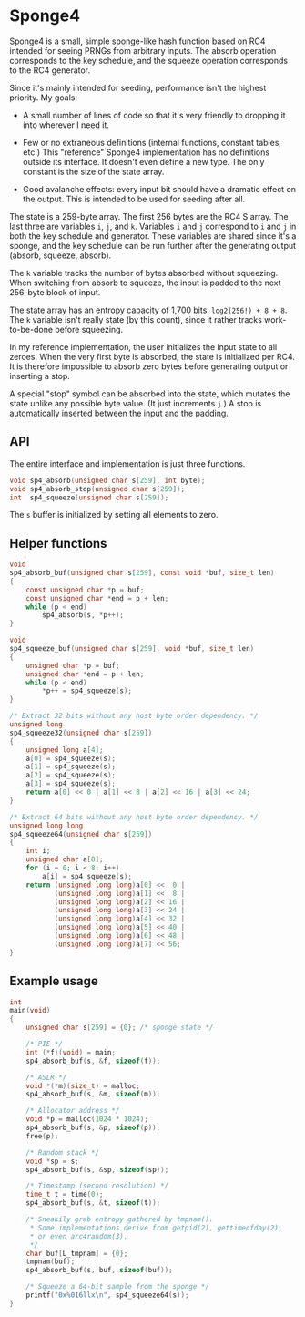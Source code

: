 # Sponge4

Sponge4 is a small, simple sponge-like hash function based on RC4
intended for seeing PRNGs from arbitrary inputs. The absorb operation
corresponds to the key schedule, and the squeeze operation corresponds
to the RC4 generator.

Since it's mainly intended for seeding, performance isn't the highest
priority. My goals:

* A small number of lines of code so that it's very friendly to dropping
  it into wherever I need it.

* Few or no extraneous definitions (internal functions, constant tables,
  etc.) This "reference" Sponge4 implementation has no definitions
  outside its interface. It doesn't even define a new type. The only
  constant is the size of the state array.

* Good avalanche effects: every input bit should have a dramatic effect
  on the output. This is intended to be used for seeding after all.

The state is a 259-byte array. The first 256 bytes are the RC4 S array.
The last three are variables `i`, `j`, and `k`. Variables `i` and `j`
correspond to `i` and `j` in both the key schedule and generator. These
variables are shared since it's a sponge, and the key schedule can be
run further after the generating output (absorb, squeeze, absorb).

The `k` variable tracks the number of bytes absorbed without squeezing.
When switching from absorb to squeeze, the input is padded to the next
256-byte block of input.

The state array has an entropy capacity of 1,700 bits: `log2(256!) + 8 +
8`. The `k` variable isn't really state (by this count), since it rather
tracks work-to-be-done before squeezing.

In my reference implementation, the user initializes the input state to
all zeroes. When the very first byte is absorbed, the state is
initialized per RC4. It is therefore impossible to absorb zero bytes
before generating output or inserting a stop.

A special "stop" symbol can be absorbed into the state, which mutates
the state unlike any possible byte value. (It just increments `j`.) A
stop is automatically inserted between the input and the padding.

## API

The entire interface and implementation is just three functions.

```c
void sp4_absorb(unsigned char s[259], int byte);
void sp4_absorb_stop(unsigned char s[259]);
int  sp4_squeeze(unsigned char s[259]);
```

The `s` buffer is initialized by setting all elements to zero.

## Helper functions

```c
void
sp4_absorb_buf(unsigned char s[259], const void *buf, size_t len)
{
    const unsigned char *p = buf;
    const unsigned char *end = p + len;
    while (p < end)
        sp4_absorb(s, *p++);
}

void
sp4_squeeze_buf(unsigned char s[259], void *buf, size_t len)
{
    unsigned char *p = buf;
    unsigned char *end = p + len;
    while (p < end)
        *p++ = sp4_squeeze(s);
}

/* Extract 32 bits without any host byte order dependency. */
unsigned long
sp4_squeeze32(unsigned char s[259])
{
    unsigned long a[4];
    a[0] = sp4_squeeze(s);
    a[1] = sp4_squeeze(s);
    a[2] = sp4_squeeze(s);
    a[3] = sp4_squeeze(s);
    return a[0] << 0 | a[1] << 8 | a[2] << 16 | a[3] << 24;
}

/* Extract 64 bits without any host byte order dependency. */
unsigned long long
sp4_squeeze64(unsigned char s[259])
{
    int i;
    unsigned char a[8];
    for (i = 0; i < 8; i++)
        a[i] = sp4_squeeze(s);
    return (unsigned long long)a[0] <<  0 |
           (unsigned long long)a[1] <<  8 |
           (unsigned long long)a[2] << 16 |
           (unsigned long long)a[3] << 24 |
           (unsigned long long)a[4] << 32 |
           (unsigned long long)a[5] << 40 |
           (unsigned long long)a[6] << 48 |
           (unsigned long long)a[7] << 56;
}
```

## Example usage

```c
int
main(void)
{
    unsigned char s[259] = {0}; /* sponge state */

    /* PIE */
    int (*f)(void) = main;
    sp4_absorb_buf(s, &f, sizeof(f));

    /* ASLR */
    void *(*m)(size_t) = malloc;
    sp4_absorb_buf(s, &m, sizeof(m));

    /* Allocator address */
    void *p = malloc(1024 * 1024);
    sp4_absorb_buf(s, &p, sizeof(p));
    free(p);

    /* Random stack */
    void *sp = s;
    sp4_absorb_buf(s, &sp, sizeof(sp));

    /* Timestamp (second resolution) */
    time_t t = time(0);
    sp4_absorb_buf(s, &t, sizeof(t));

    /* Sneakily grab entropy gathered by tmpnam().
     * Some implementations derive from getpid(2), gettimeofday(2),
     * or even arc4random(3).
     */
    char buf[L_tmpnam] = {0};
    tmpnam(buf);
    sp4_absorb_buf(s, buf, sizeof(buf));

    /* Squeeze a 64-bit sample from the sponge */
    printf("0x%016llx\n", sp4_squeeze64(s));
}
```

